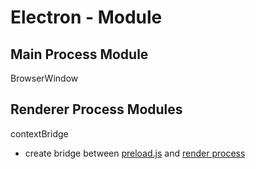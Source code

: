 # Electron - Module

## Main Process Module 

BrowserWindow

## Renderer Process Modules

contextBridge

- create bridge between [preload.js]() and [render process]()


